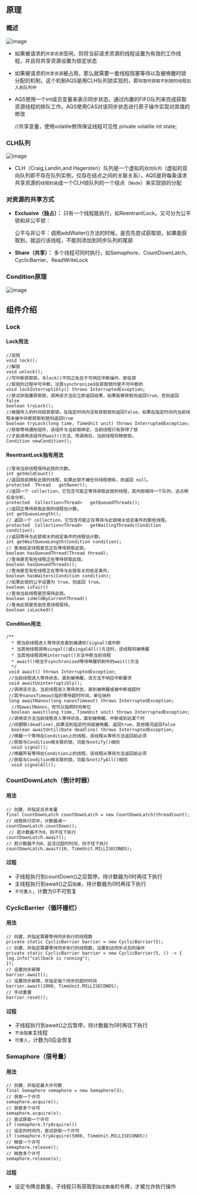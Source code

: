 ## 原理
### 概述
![image](https://note.youdao.com/yws/public/resource/46d6a84f07c1ee070c620e863f015f50/xmlnote/BA292B0F20854CA0ABCD5DC44161671F/12552)
- 如果被请求的`共享资源`空闲，则将当前请求资源的线程设置为有效的工作线程，并且将共享资源设置为锁定状态
- 如果被请求的`共享资源`被占用，那么就需要一套线程阻塞等待以及被唤醒时锁分配的机制，这个机制AQS是用CLH队列锁实现的，即`将暂时获取不到锁的线程加入到队列中`
- AQS使用一个int成员变量来表示同步状态，通过内置的FIFO队列来完成获取资源线程的排队工作。AQS使用CAS对该同步状态进行原子操作实现对其值的修改


    //共享变量，使用volatile修饰保证线程可见性
    private volatile int state;


### CLH队列
![image](https://note.youdao.com/yws/public/resource/46d6a84f07c1ee070c620e863f015f50/xmlnote/91702B6993094BD286E48827C1F609C3/12554)
- CLH（Craig,Landin,and Hagersten）队列是一个虚拟的`双向队列`（虚拟的双向队列即不存在队列实例，仅存在结点之间的关联关系），AQS是将每条请求共享资源的`线程封装`成一个CLH锁队列的一个结点（`Node`）来实现锁的分配

### 对资源的共享方式

- **Exclusive（独占）：** 只有一个线程能执行，如ReentrantLock。又可分为公平锁和非公平锁：


    公平与非公平：调用addWaiter()方法的时候，是否先尝试获取锁，如果能获取到，就运行该线程，不能则添加到同步队列的尾部

- **Share（共享）：** 多个线程可同时执行，如Semaphore、CountDownLatch、 CyclicBarrier、ReadWriteLock

### Condition原理
![image](https://note.youdao.com/yws/public/resource/46d6a84f07c1ee070c620e863f015f50/xmlnote/5BC072C9EDA64384B79FDF0C0B2F5321/12556)

## 组件介绍
### Lock
#### Lock用法

    //加锁
    void lock();
    //解锁
    void unlock();
    //可中断获取锁，与lock()不同之处在于可响应中断操作，即在获
    //取锁的过程中可中断，注意synchronized在获取锁时是不可中断的
    void lockInterruptibly() throws InterruptedException;
    //尝试非阻塞获取锁，调用该方法后立即返回结果，如果能够获取则返回true，否则返回false
    boolean tryLock();
    //根据传入的时间段获取锁，在指定时间内没有获取锁则返回false，如果在指定时间内当前线程未被中并断获取到锁则返回true
    boolean tryLock(long time, TimeUnit unit) throws InterruptedException;
    //获取等待通知组件，该组件与当前锁绑定，当前线程只有获得了锁
    //才能调用该组件的wait()方法，而调用后，当前线程将释放锁。
    Condition newCondition();


#### ReentrantLock独有用法

    //查询当前线程保持此锁的次数。
    int getHoldCount() 
    //返回目前拥有此锁的线程，如果此锁不被任何线程拥有，则返回 null。      
    protected  Thread   getOwner(); 
    //返回一个 collection，它包含可能正等待获取此锁的线程，其内部维持一个队列，这点稍后会分析。      
    protected  Collection<Thread>   getQueuedThreads(); 
    //返回正等待获取此锁的线程估计数。   
    int getQueueLength();
    // 返回一个 collection，它包含可能正在等待与此锁相关给定条件的那些线程。
    protected  Collection<Thread>   getWaitingThreads(Condition condition); 
    //返回等待与此锁相关的给定条件的线程估计数。       
    int getWaitQueueLength(Condition condition);
    // 查询给定线程是否正在等待获取此锁。     
    boolean hasQueuedThread(Thread thread); 
    //查询是否有些线程正在等待获取此锁。     
    boolean hasQueuedThreads();
    //查询是否有些线程正在等待与此锁有关的给定条件。     
    boolean hasWaiters(Condition condition); 
    //如果此锁的公平设置为 true，则返回 true。     
    boolean isFair() 
    //查询当前线程是否保持此锁。      
    boolean isHeldByCurrentThread() 
    //查询此锁是否由任意线程保持。        
    boolean isLocked()    


#### Condition用法

    /**
      * 使当前线程进入等待状态直到被通知(signal)或中断
      * 当其他线程调用singal()或singalAll()方法时，该线程将被唤醒
      * 当其他线程调用interrupt()方法中断当前线程
      * await()相当于synchronized等待唤醒机制中的wait()方法
      */
     void await() throws InterruptedException;
     //当前线程进入等待状态，直到被唤醒，该方法不响应中断要求
     void awaitUninterruptibly();
     //调用该方法，当前线程进入等待状态，直到被唤醒或被中断或超时
     //其中nanosTimeout指的等待超时时间，单位纳秒
     long awaitNanos(long nanosTimeout) throws InterruptedException;
      //同awaitNanos，但可以指明时间单位
      boolean await(long time, TimeUnit unit) throws InterruptedException;
     //调用该方法当前线程进入等待状态，直到被唤醒、中断或到达某个时
     //间期限(deadline),如果没到指定时间就被唤醒，返回true，其他情况返回false
      boolean awaitUntil(Date deadline) throws InterruptedException;
     //唤醒一个等待在Condition上的线程，该线程从等待方法返回前必须
     //获取与Condition相关联的锁，功能与notify()相同
      void signal();
     //唤醒所有等待在Condition上的线程，该线程从等待方法返回前必须
     //获取与Condition相关联的锁，功能与notifyAll()相同
      void signalAll();

### CountDownLatch（倒计时器）
#### 用法

    // 创建，并指定总并发量
    final CountDownLatch countDownLatch = new CountDownLatch(threadCount);
    // 线程执行完毕，计数器减一
    countDownLatch.countDown();
     // 若计数器不为0，则不往下执行
    countDownLatch.await();
    // 若计数器不为0，且没过超时时间，则不往下执行
    countDownLatch.await(10, TimeUnit.MILLISECONDS);

#### 过程
- 子线程执行到countDown()之后暂停，待计数器为0时再往下执行
- 主线程执行到await()之后`阻塞`，待计数器为0时再往下执行
- `不可重入`，计数为0不可恢复

### CyclicBarrier（循环栅栏）

#### 用法

    // 创建，并指定需要等待同步执行的线程数
    private static CyclicBarrier barrier = new CyclicBarrier(5);
    // 创建，并指定需要等待同步执行的线程数，设置到达同步点后的操作
    private static CyclicBarrier barrier = new CyclicBarrier(5, () -> {
    log.info("callback is running");
    });
    // 设置同步屏障
    barrier.await();
    // 设置同步屏障，并指定每个同步的超时时间
    barrier.await(2000, TimeUnit.MILLISECONDS);
    // 手动重置
    barrier.reset();


#### 过程
- 子线程执行到await()之后暂停，待计数器为0时再往下执行
- `不会阻塞`主线程
- `可重入`，计数为0后会恢复

### Semaphore（信号量）
#### 用法

    // 创建，并指定最大许可数
    final Semaphore semaphore = new Semaphore(3);
    // 获取一个许可
    semaphore.acquire();
    // 获取多个许可
    semaphore.acquire(x);
    // 尝试获取一个许可
    if (semaphore.tryAcquire())
    // 设定的时间内，尝试获取一个许可
    if (semaphore.tryAcquire(5000, TimeUnit.MILLISECONDS))
    // 释放一个许可
    semaphore.release();
    // 释放多个许可
    semaphore.release(x);
    
#### 过程
- 设定令牌总数量，子线程只有获取到`指定数量`的令牌，才被允许执行操作